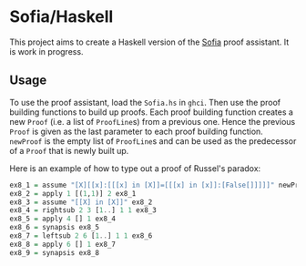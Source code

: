 # Sofia/Haskell

This project aims to create a Haskell version of the [Sofia](https://github.com/ZurabJanelidze/sofia) proof assistant. It is work in progress.

## Usage

To use the proof assistant, load the `Sofia.hs` in `ghci`. Then use the proof building functions to build up proofs. Each proof building function creates a new `Proof` (i.e. a list of `ProofLine`s) from a previous one. Hence the previous `Proof` is given as the last parameter to each proof building function. `newProof` is the empty list of `ProofLine`s and can be used as the predecessor of a `Proof` that is newly built up.

Here is an example of how to type out a proof of Russel's paradox:

```haskell
ex8_1 = assume "[X][[x]:[[[x] in [X]]=[[[x] in [x]]:[False[]]]]]" newProof
ex8_2 = apply 1 [(1,1)] 2 ex8_1
ex8_3 = assume "[[X] in [X]]" ex8_2
ex8_4 = rightsub 2 3 [1..] 1 1 ex8_3
ex8_5 = apply 4 [] 1 ex8_4
ex8_6 = synapsis ex8_5
ex8_7 = leftsub 2 6 [1..] 1 1 ex8_6
ex8_8 = apply 6 [] 1 ex8_7
ex8_9 = synapsis ex8_8
```


